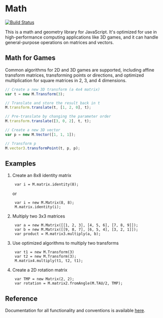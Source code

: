 # Math

[![Build Status](https://secure.travis-ci.org/gladiusjs/mathjs.png?branch=develop)](http://travis-ci.org/gladiusjs/mathjs)

This is a math and geometry library for JavaScript. It's optimized for use in high-performance computing applications like 3D games, and it can handle general-purpose operations on matrices and vectors.

## Math for Games

Common algorithms for 2D and 3D games are supported, including affine transform matrices, transforming points or directions, and optimized multiplication for square matrices in 2, 3, and 4 dimensions.

````javascript
// Create a new 3D transform (a 4x4 matrix)
var t = new M.Transform(3);

// Translate and store the result back in t
M.transform.translate(t, [1, 2, 0], t);

// Pre-translate by changing the parameter order
M.transform.translate([3, 0, 2], t, t);

// Create a new 3D vector
var p = new M.Vector([1, 1, 1]);

// Transform p
M.vector3.transformPoint(t, p, p);
````

## Examples

1. Create an 8x8 identity matrix

        var i = M.matrix.identity(8);

    or

        var i = new M.Matrix(8, 8);
        M.matrix.identity(i);

2. Multiply two 3x3 matrices

        var a = new M.Matrix([[1, 2, 3], [4, 5, 6], [7, 8, 9]]);
        var b = new M.Matrix([[9, 8, 7], [6, 5, 4], [3, 2, 1]]);
        var product = M.matrix3.multiply(a, b);

3. Use optimized algorithms to multiply two transforms

        var t1 = new M.Transform(3)
        var t2 = new M.Transform(3);
        M.matrix4.multiply(t1, t2, t1);

4. Create a 2D rotation matrix

        var TMP = new Matrix(2, 2);
        var rotation = M.matrix2.fromAngle(M.TAU/2, TMP);

## Reference

Documentation for all functionality and conventions is available [here](http://mathjs.readthedocs.org).